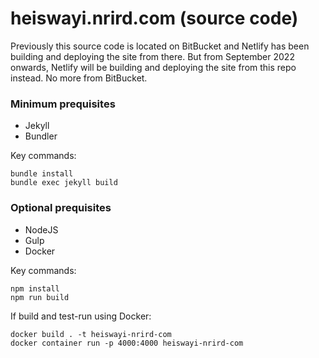# heiswayi.nrird.com (source code)

Previously this source code is located on BitBucket and Netlify has been building and deploying the site from there. But from September 2022 onwards, Netlify will be building and deploying the site from this repo instead. No more from BitBucket.

### Minimum prequisites

- Jekyll
- Bundler

Key commands:
```
bundle install
bundle exec jekyll build
```

### Optional prequisites

- NodeJS
- Gulp
- Docker

Key commands:
```
npm install
npm run build
```

If build and test-run using Docker:
```
docker build . -t heiswayi-nrird-com
docker container run -p 4000:4000 heiswayi-nrird-com
```
